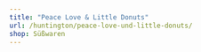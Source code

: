 ```yaml
---
title: "Peace Love & Little Donuts"
url: /huntington/peace-love-und-little-donuts/
shop: Süßwaren
---
```

